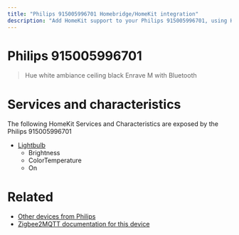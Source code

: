 ```yaml
---
title: "Philips 915005996701 Homebridge/HomeKit integration"
description: "Add HomeKit support to your Philips 915005996701, using Homebridge, Zigbee2MQTT and homebridge-z2m."
---
```

<!---
This file has been GENERATED using src/docgen/docgen.ts
DO NOT EDIT THIS FILE MANUALLY!
-->
# Philips 915005996701
> Hue white ambiance ceiling black Enrave M with Bluetooth


# Services and characteristics
The following HomeKit Services and Characteristics are exposed by
the Philips 915005996701

* [Lightbulb](../../light.md)
  * Brightness
  * ColorTemperature
  * On


# Related
* [Other devices from Philips](../index.md#philips)
* [Zigbee2MQTT documentation for this device](https://www.zigbee2mqtt.io/devices/915005996701.html)